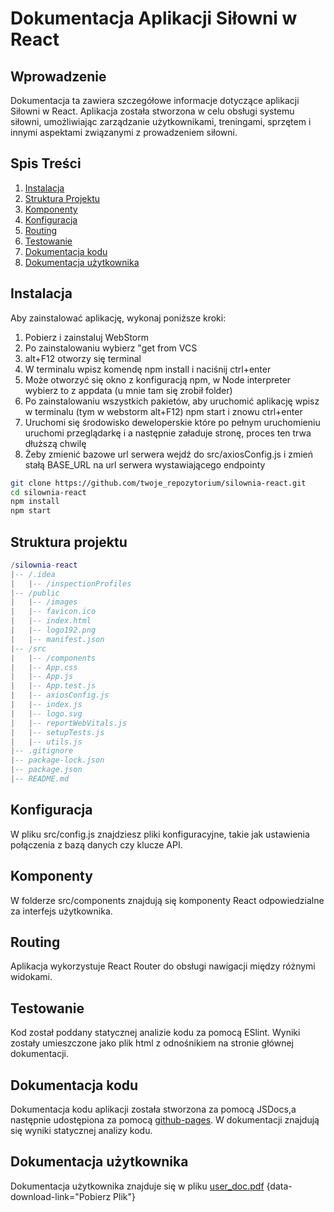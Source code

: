 # Dokumentacja Aplikacji Siłowni w React

## Wprowadzenie

Dokumentacja ta zawiera szczegółowe informacje dotyczące aplikacji Siłowni w React. Aplikacja została stworzona w celu obsługi systemu siłowni, umożliwiając zarządzanie użytkownikami, treningami, sprzętem i innymi aspektami związanymi z prowadzeniem siłowni.

## Spis Treści

1. [Instalacja](#instalacja)
2. [Struktura Projektu](#struktura-projektu)
3. [Komponenty](#komponenty)
4. [Konfiguracja](#konfiguracja)
5. [Routing](#routing)
6. [Testowanie](#testowanie)
7. [Dokumentacja kodu](#dokumentacja-kodu)
8. [Dokumentacja użytkownika](#dokumentacja-użytkownika)

## Instalacja
Aby zainstalować aplikację, wykonaj poniższe kroki:
1. Pobierz i zainstaluj WebStorm
2. Po zainstalowaniu wybierz "get from VCS
3. alt+F12 otworzy się terminal
4. W terminalu wpisz komendę npm install i naciśnij ctrl+enter
5. Może otworzyć się okno z konfiguracją npm, w Node interpreter wybierz to z appdata (u mnie tam się zrobił folder)
6. Po zainstalowaniu wszystkich pakietów, aby uruchomić aplikację wpisz w terminalu (tym w webstorm alt+F12) npm start i znowu ctrl+enter
7. Uruchomi się środowisko deweloperskie które po pełnym uruchomieniu uruchomi przeglądarkę i a następnie załaduje stronę, proces ten trwa dłuższą chwilę
8. Żeby zmienić bazowe url serwera wejdź do src/axiosConfig.js i zmień stałą BASE_URL na url serwera wystawiającego endpointy

```bash
git clone https://github.com/twoje_repozytorium/silownia-react.git
cd silownia-react
npm install
npm start
```

## Struktura projektu
```lua
/silownia-react
|-- /.idea
|   |-- /inspectionProfiles
|-- /public
|   |-- /images
|   |-- favicon.ico
|   |-- index.html
|   |-- logo192.png
|   |-- manifest.json
|-- /src
|   |-- /components
|   |-- App.css
|   |-- App.js
|   |-- App.test.js
|   |-- axiosConfig.js
|   |-- index.js
|   |-- logo.svg
|   |-- reportWebVitals.js
|   |-- setupTests.js
|   |-- utils.js
|-- .gitignore
|-- package-lock.json
|-- package.json
|-- README.md
```
## Konfiguracja
W pliku src/config.js znajdziesz pliki konfiguracyjne, takie jak ustawienia połączenia z bazą danych czy klucze API.

## Komponenty
W folderze src/components znajdują się komponenty React odpowiedzialne za interfejs użytkownika.

## Routing
Aplikacja wykorzystuje React Router do obsługi nawigacji między różnymi widokami.

## Testowanie
Kod został poddany statycznej analizie kodu za pomocą ESlint. Wyniki zostały umieszczone jako plik html z odnośnikiem na stronie głównej dokumentacji.

## Dokumentacja kodu
Dokumentacja kodu aplikacji została stworzona za pomocą JSDocs,a następnie udostępiona za pomocą [github-pages](https://maksymsz.github.io/silownia-front/).
W dokumentacji znajdują się wyniki statycznej analizy kodu.

## Dokumentacja użytkownika
Dokumentacja użytkownika znajduje się w pliku [user_doc.pdf](https://github.com/MaksymSz/silownia-front/blob/master/user_doc.pdf) {data-download-link="Pobierz Plik"}

